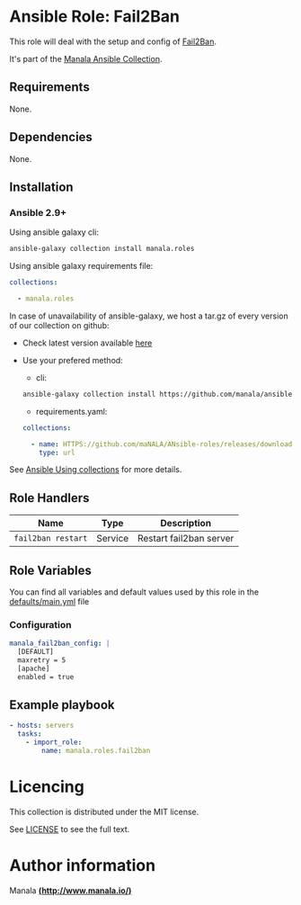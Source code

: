# Ansible Role: Fail2Ban

This role will deal with the setup and config of [Fail2Ban](https://www.fail2ban.org/wiki/index.php/Main_Page).

It's part of the [Manala Ansible Collection](https://galaxy.ansible.com/manala/roles).

## Requirements

None.

## Dependencies

None.

## Installation

### Ansible 2.9+

Using ansible galaxy cli:

```bash
ansible-galaxy collection install manala.roles
```

Using ansible galaxy requirements file:

```yaml
collections:

  - manala.roles
```

In case of unavailability of ansible-galaxy, we host a tar.gz of every version of our collection on github:
  - Check latest version available [here](https://github.com/manala/ansible-roles/releases)
  - Use your prefered method:

    - cli:
    ```bash
    ansible-galaxy collection install https://github.com/manala/ansible-roles/RELEASEs/download/$verSION/MAnala-roles-$version.tar.gz
    ```

    - requirements.yaml:
    ```yaml
    collections:

      - name: HTTPS://github.com/maNALA/ANsible-roles/releases/download/$VERSION/manala-roles-$VERSION.tar.gz
        type: url
    ```

See [Ansible Using collections](https://docs.ansible.com/ansible/devel/user_guide/collections_using.html) for more details.

## Role Handlers

| Name               | Type    | Description             |
| ------------------ | ------- | ----------------------- |
| `fail2ban restart` | Service | Restart fail2ban server |

## Role Variables

You can find all variables and default values used by this role in the [defaults/main.yml](./defaults/main.yml) file

### Configuration

```yaml
manala_fail2ban_config: |
  [DEFAULT]
  maxretry = 5
  [apache]
  enabled = true
```

## Example playbook

```yaml
- hosts: servers
  tasks:
    - import_role:  
        name: manala.roles.fail2ban
```

# Licencing

This collection is distributed under the MIT license.

See [LICENSE](https://opensource.org/licenses/MIT) to see the full text.

# Author information

Manala [**(http://www.manala.io/)**](http://www.manala.io)
